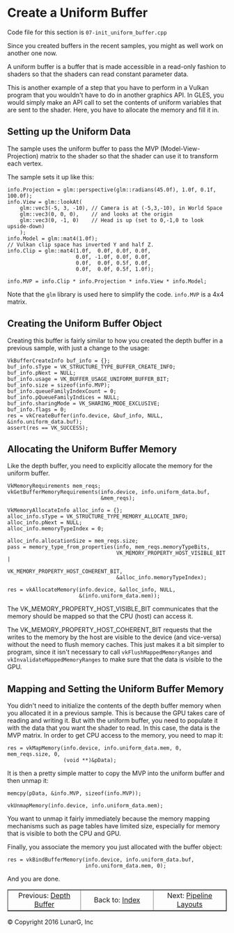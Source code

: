 # Create a Uniform Buffer

<link href="../css/lg_stylesheet.css" rel="stylesheet"></link>

Code file for this section is `07-init_uniform_buffer.cpp`

Since you created buffers in the recent samples, you might
as well work on another one now.

A uniform buffer is a buffer that is made accessible
in a read-only fashion to shaders so that the shaders
can read constant parameter data.

This is another example of a step that you have to perform in
a Vulkan program that you wouldn't have to do in another graphics API.
In GLES, you would simply make an API call to set the contents of
uniform variables that are sent to the shader.
Here, you have to allocate the memory and fill it in.

## Setting up the Uniform Data

The sample uses the uniform buffer to pass the MVP (Model-View-Projection)
matrix to the shader so that the shader can use it to transform each
vertex.

The sample sets it up like this:

    info.Projection = glm::perspective(glm::radians(45.0f), 1.0f, 0.1f, 100.0f);
    info.View = glm::lookAt(
        glm::vec3(-5, 3, -10), // Camera is at (-5,3,-10), in World Space
        glm::vec3(0, 0, 0),    // and looks at the origin
        glm::vec3(0, -1, 0)    // Head is up (set to 0,-1,0 to look upside-down)
        );
    info.Model = glm::mat4(1.0f);
    // Vulkan clip space has inverted Y and half Z.
    info.Clip = glm::mat4(1.0f,  0.0f, 0.0f, 0.0f,
                          0.0f, -1.0f, 0.0f, 0.0f,
                          0.0f,  0.0f, 0.5f, 0.0f,
                          0.0f,  0.0f, 0.5f, 1.0f);

    info.MVP = info.Clip * info.Projection * info.View * info.Model;

Note that the `glm` library is used here to simplify the code.
`info.MVP` is a 4x4 matrix.

## Creating the Uniform Buffer Object

Creating this buffer is fairly similar to how you created the
depth buffer in a previous sample, with just a change to the usage:

    VkBufferCreateInfo buf_info = {};
    buf_info.sType = VK_STRUCTURE_TYPE_BUFFER_CREATE_INFO;
    buf_info.pNext = NULL;
    buf_info.usage = VK_BUFFER_USAGE_UNIFORM_BUFFER_BIT;
    buf_info.size = sizeof(info.MVP);
    buf_info.queueFamilyIndexCount = 0;
    buf_info.pQueueFamilyIndices = NULL;
    buf_info.sharingMode = VK_SHARING_MODE_EXCLUSIVE;
    buf_info.flags = 0;
    res = vkCreateBuffer(info.device, &buf_info, NULL, &info.uniform_data.buf);
    assert(res == VK_SUCCESS);

## Allocating the Uniform Buffer Memory

Like the depth buffer, you need to explicitly allocate the memory for the
uniform buffer.

    VkMemoryRequirements mem_reqs;
    vkGetBufferMemoryRequirements(info.device, info.uniform_data.buf,
                                  &mem_reqs);

    VkMemoryAllocateInfo alloc_info = {};
    alloc_info.sType = VK_STRUCTURE_TYPE_MEMORY_ALLOCATE_INFO;
    alloc_info.pNext = NULL;
    alloc_info.memoryTypeIndex = 0;

    alloc_info.allocationSize = mem_reqs.size;
    pass = memory_type_from_properties(info, mem_reqs.memoryTypeBits,
                                       VK_MEMORY_PROPERTY_HOST_VISIBLE_BIT |
                                           VK_MEMORY_PROPERTY_HOST_COHERENT_BIT,
                                       &alloc_info.memoryTypeIndex);

    res = vkAllocateMemory(info.device, &alloc_info, NULL,
                           &(info.uniform_data.mem));

The VK\_MEMORY\_PROPERTY\_HOST\_VISIBLE_BIT communicates that the memory
should be mapped so that the CPU (host) can access it.

The VK\_MEMORY\_PROPERTY\_HOST\_COHERENT_BIT requests that the writes
to the memory by the host are visible to the device (and vice-versa)
without the need to flush memory caches.
This just makes it a bit simpler to program, since it isn't
necessary to call `vkFlushMappedMemoryRanges` and `vkInvalidateMappedMemoryRanges`
to make sure that the data is visible to the GPU.

## Mapping and Setting the Uniform Buffer Memory

You didn't need to initialize the contents of the depth buffer memory when
you allocated it in a previous sample.
This is because the GPU takes care of reading and writing it.
But with the uniform buffer, you need to populate it with the data
that you want the shader to read.
In this case, the data is the MVP matrix.
In order to get CPU access to the memory, you need to map it:

    res = vkMapMemory(info.device, info.uniform_data.mem, 0, mem_reqs.size, 0,
                      (void **)&pData);

It is then a pretty simple matter to copy the MVP into the uniform buffer
and then unmap it:

    memcpy(pData, &info.MVP, sizeof(info.MVP));

    vkUnmapMemory(info.device, info.uniform_data.mem);

You want to unmap it fairly immediately because the memory mapping
mechanisms such as page tables have limited size, especially for memory
that is visible to both the CPU and GPU.

Finally, you associate the memory you just allocated with the buffer object:

    res = vkBindBufferMemory(info.device, info.uniform_data.buf,
                             info.uniform_data.mem, 0);

And you are done.

<table border="1" width="100%">
    <tr>
        <td align="center" width="33%">Previous: <a href="06-init_depth_buffer.html" title="Prev">Depth Buffer</a></td>
        <td align="center" width="33%">Back to: <a href="index.html" title="Index">Index</a></td>
        <td align="center" width="33%">Next: <a href="08-init_pipeline_layout.html" title="Next">Pipeline Layouts</a></td>
    </tr>
</table>
<footer>&copy; Copyright 2016 LunarG, Inc</footer>
